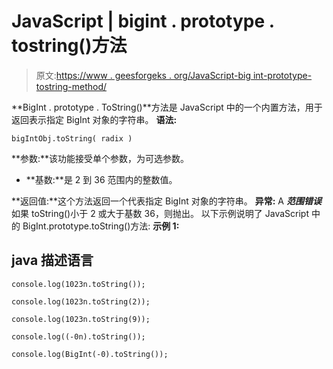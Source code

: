 # JavaScript | bigint . prototype . tostring()方法

> 原文:[https://www . geesforgeks . org/JavaScript-big int-prototype-tostring-method/](https://www.geeksforgeeks.org/javascript-bigint-prototype-tostring-method/)

**BigInt . prototype . ToString()**方法是 JavaScript 中的一个内置方法，用于返回表示指定 BigInt 对象的字符串。
**语法:**

```
bigIntObj.toString( radix )
```

**参数:**该功能接受单个参数，为可选参数。

*   **基数:**是 2 到 36 范围内的整数值。

**返回值:**这个方法返回一个代表指定 BigInt 对象的字符串。
**异常:** A ***范围错误*** 如果 toString()小于 2 或大于基数 36，则抛出。
以下示例说明了 JavaScript 中的 BigInt.prototype.toString()方法:
**示例 1:**

## java 描述语言

```
console.log(1023n.toString());

console.log(1023n.toString(2));

console.log(1023n.toString(9));

console.log((-0n).toString());  

console.log(BigInt(-0).toString());
```